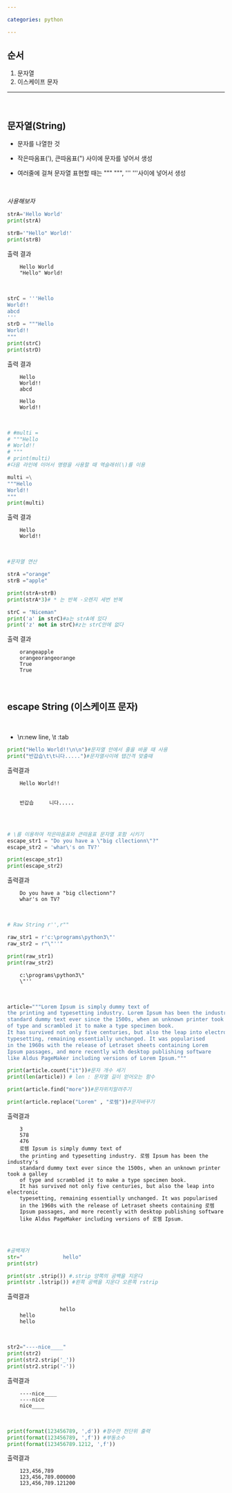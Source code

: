 ```yaml
---

categories: python

---
```


순서
---
1. 문자열
2. 이스케이프 문자


---
  &nbsp;

 문자열(String)
 ---

- 문자를 나열한 것
- 작은따옴표('), 큰따옴표(") 사이에 문자를 넣어서 생성
- 여러줄에 걸쳐 문자열 표현할 때는 """ """, ''' '''사이에 넣어서 생성

  &nbsp;

*사용해보자*
```python
strA='Hello World'
print(strA)

strB='"Hello" World!'
print(strB)

```
출력 결과
```
    Hello World
    "Hello" World!
``` 
  &nbsp;

```python
strC = '''Hello
World!!
abcd
'''
strD = """Hello
World!!
"""
print(strC)
print(strD)
```
출력 결과
```
    Hello
    World!!
    abcd
    
    Hello
    World!!
```
&nbsp;  


```python
# #multi =
# """Hello
# World!!
# """
# print(multi)
#다음 라인에 이어서 명령을 사용할 때 역슬래쉬(\)를 이용

multi =\
"""Hello 
World!!
"""
print(multi)
```
출력 결과
```
    Hello 
    World!!
```    
&nbsp;  


```python
#문자열 연산

strA ="orange"
strB ="apple"

print(strA+strB)
print(strA*3)# * 는 반복 -오렌지 세번 반복

strC = "Niceman"
print('a' in strC)#a는 strA에 있다
print('z' not in strC)#z는 strC안에 없다
```
출력 결과
```
    orangeapple
    orangeorangeorange
    True
    True
``` 
&nbsp;  

escape String (이스케이프 문자)
---
&nbsp;  

- \n:new line, \t :tab


```python
print("Hello World!!\n\n")#문자열 안에서 줄을 바꿀 때 사용
print("반갑습\t\t니다.....")#문자열사이에 탭간격 맞출때
```
출력결과
```
    Hello World!!
    
    
    반갑습		니다.....
    
```
&nbsp;  

```python
# \를 이용하여 작은따옴표와 큰따옴표 문자열 포함 시키기
escape_str1 = "Do you have a \"big cllectionn\"?"  
escape_str2 = 'whar\'s on TV?'

print(escape_str1)
print(escape_str2) 
```
출력결과
```
    Do you have a "big cllectionn"?
    whar's on TV?
```
&nbsp; 
 

```python
# Raw String r'',r""

raw_str1 = r'c:\programs\python3\"'
raw_str2 = r"\"''"

print(raw_str1)
print(raw_str2)
```
```
    c:\programs\python3\"
    \"''
```
&nbsp; 
 

```python
article="""Lorem Ipsum is simply dummy text of 
the printing and typesetting industry. Lorem Ipsum has been the industry's 
standard dummy text ever since the 1500s, when an unknown printer took a galley
of type and scrambled it to make a type specimen book.
It has survived not only five centuries, but also the leap into electronic 
typesetting, remaining essentially unchanged. It was popularised 
in the 1960s with the release of Letraset sheets containing Lorem
Ipsum passages, and more recently with desktop publishing software
like Aldus PageMaker including versions of Lorem Ipsum."""
```

```python
print(article.count("it"))#문자 개수 세기
print(len(article)) # len : 문자열 길이 얻어오는 함수

print(article.find("more"))#문자위치알려주기

print(article.replace("Lorem" , "로렘"))#문자바꾸기

```

출력결과
```
    3
    578
    476
    로렘 Ipsum is simply dummy text of 
    the printing and typesetting industry. 로렘 Ipsum has been the industry's 
    standard dummy text ever since the 1500s, when an unknown printer took a galley
    of type and scrambled it to make a type specimen book.
    It has survived not only five centuries, but also the leap into electronic 
    typesetting, remaining essentially unchanged. It was popularised 
    in the 1960s with the release of Letraset sheets containing 로렘
    Ipsum passages, and more recently with desktop publishing software
    like Aldus PageMaker including versions of 로렘 Ipsum.
    
```
&nbsp; 

```python
#공백제거 
str="             hello"
print(str)

print(str .strip()) #.strip 양쪽의 공백을 지운다
print(str .lstrip()) #왼쪽 공백을 지운다 오른쪽 rstrip
```
출력결과
```
                 hello
    hello
    hello
```    
&nbsp; 

```python
str2="----nice____"
print(str2)
print(str2.strip('_'))
print(str2.strip('-'))
```
출력결과
```
    ----nice____
    ----nice
    nice____
```   
&nbsp; 

```python
print(format(123456789, ',d')) #정수만 천단위 출력
print(format(123456789, ',f')) #부동소수
print(format(123456789.1212, ',f'))
```
출력결과
```
    123,456,789
    123,456,789.000000
    123,456,789.121200
```    
